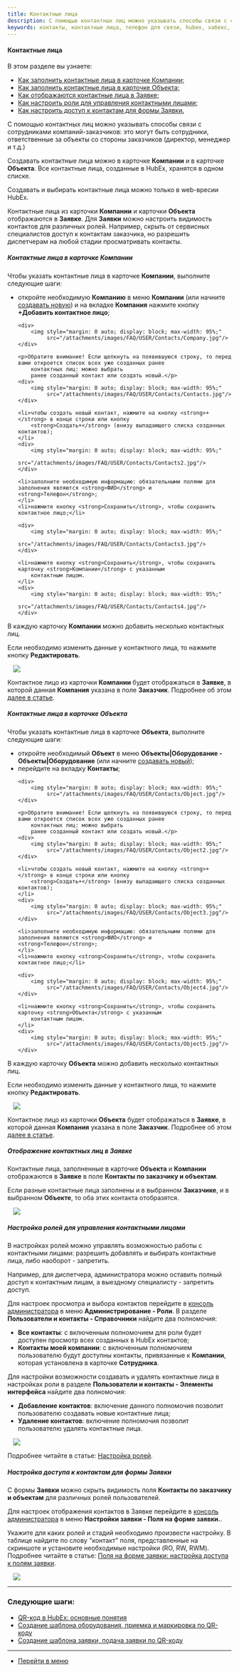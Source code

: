 ```yaml
---
title: Контактные лица
description: С помощью контактных лиц можно указывать способы связи с сотрудниками компаний-заказчиков. Это могут быть сотрудники, ответственные за объекты со стороны заказчиков (директор, менеджер и т.д.). Создавать контактные лица можно в карточке Компании и в карточке Объекта.
keywords: контакты, контактные лица, телефон для связи, hubex, хабекс, хубекс, хабикс
---
```


#### Контактные лица
В этом разделе вы узнаете:
<html>
<meta charset="utf-8">
<ul>
    <li><a href="#company">Как заполнить контактные лица в карточке Компании;</a></li>
    <li><a href="#object">Как заполнить контактные лица в карточке Объекта;</a></li>
    <li><a href="#ticket">Как отображаются контактные лица в Заявке;</a></li>
    <li><a href="#roles">Как настроить роли для управления контактными лицами;</a></li>
    <li><a href="#settings">Как настроить доступ к контактам для формы Заявки.</a></li>

</ul>
</html>

<body>

<p>С помощью контактных лиц можно указывать способы связи с сотрудниками компаний-заказчиков: это могут быть сотрудники,
    ответственные
    за объекты со стороны заказчиков (директор, менеджер и т.д.)</p>
<p>Создавать контактные лица можно в карточке <strong>Компании</strong> и в карточке <strong>Объекта</strong>. Все
    контактные лица, созданные в HubEx,
    хранятся в одном списке.</p>
<p>Создавать и выбирать контактные лица можно только в web-вресии HubEx.</p>
<p>Контактные лица из карточки <strong>Компании</strong> и карточки <strong>Объекта</strong> отображаются в <strong>Заявке</strong>.
    Для <strong>Заявки</strong> можно настроить видимость
    контактов для различных ролей. Например, скрыть от сервисных специалистов доступ к контактам заказчика, но разрешить
    диспетчерам на любой стадии просматривать контакты. </p>

<h5 id="object">Контактные лица в карточке Компании</h5>

<p>Чтобы указать контактные лица в карточке <strong>Компании</strong>, выполните следующие шаги:</p>
<ul>
    <li>откройте необходимую <strong>Компанию</strong> в меню <strong>Компании</strong> (или начните <a
            href="https://wiki.hubex.ru/docs/FAQ/RU/user/CreatingCompany.html">создавать новую</a>) и на
        вкладке <strong>Компания</strong> нажмите кнопку <strong>+Добавить контактное лицо</strong>;
    </li>

    <div>
        <img style="margin: 0 auto; display: block; max-width: 95%;"
             src="/attachments/images/FAQ/USER/Contacts/Company.jpg"/>
    </div>

    <p>Обратите внимание! Если щелкнуть на появившуюся строку, то перед вами откроется список всех уже созданных ранее
        контактных лиц: можно выбрать
        ранее созданный контакт или создать новый.</p>
    <div>
        <img style="margin: 0 auto; display: block; max-width: 95%;"
             src="/attachments/images/FAQ/USER/Contacts/Contacts.jpg"/>
    </div>

    <li>чтобы создать новый контакт, нажмите на кнопку <strong>+</strong> в конце строки или кнопку
        <strong>Создать+</strong> (внизу выпадающего списка созданных контактов);
    </li>
    <div>
        <img style="margin: 0 auto; display: block; max-width: 95%;"
             src="/attachments/images/FAQ/USER/Contacts/Contacts2.jpg"/>
    </div>

    <li>заполните необходимую информацию: обязательными полями для заполнения являются <strong>ФИО</strong> и <strong>Телефон</strong>;
    </li>
    <li>нажмите кнопку <strong>Сохранить</strong>, чтобы сохранить контактное лицо;</li>

    <div>
        <img style="margin: 0 auto; display: block; max-width: 95%;"
             src="/attachments/images/FAQ/USER/Contacts/Contacts3.jpg"/>
    </div>

    <li>нажмите кнопку <strong>Сохранить</strong>, чтобы сохранить карточку <strong>Компании</strong> с указанным
        контактным лицом.
    </li>
    <div>
        <img style="margin: 0 auto; display: block; max-width: 95%;"
             src="/attachments/images/FAQ/USER/Contacts/Contacts4.jpg"/>
    </div>
</ul>

<p>В каждую карточку <strong>Компании</strong> можно добавить несколько контактных лиц.</p>
<p>Если необходимо изменить данные у контактного лица, то нажмите кнопку <strong>Редактировать</strong>.</p>
<div>
    <img style="margin: 0 auto; display: block; max-width: 95%;"
         src="/attachments/images/FAQ/USER/Contacts/Contacts5.jpg"/>
</div>

<p>Контактное лицо из карточки <strong>Компании</strong> будет отображаться в <strong>Заявке</strong>, в которой данная
    <strong>Компания</strong> указана в поле <strong>Заказчик</strong>.
    Подробнее об этом <a href="#ticket">далее в статье</a>.</p>


<h5 id="object">Контактные лица в карточке Объекта</h5>


<p>Чтобы указать контактные лица в карточке <strong>Объекта</strong>, выполните следующие шаги:</p>
<ul>
    <li>откройте необходимый <strong>Объект</strong> в меню <strong>Объекты|Оборудование - Объекты|Оборудование</strong>
        (или начните <a
                href="https://wiki.hubex.ru/docs/FAQ/RU/user/CreatingObjects.html">создавать новый</a>);
    </li>
    <li>перейдите на вкладку <strong>Контакты</strong>;</li>

    <div>
        <img style="margin: 0 auto; display: block; max-width: 95%;"
             src="/attachments/images/FAQ/USER/Contacts/Object.jpg"/>
    </div>

    <p>Обратите внимание! Если щелкнуть на появившуюся строку, то перед вами откроется список всех уже созданных ранее
        контактных лиц: можно выбрать
        ранее созданный контакт или создать новый.</p>
    <div>
        <img style="margin: 0 auto; display: block; max-width: 95%;"
             src="/attachments/images/FAQ/USER/Contacts/Object2.jpg"/>
    </div>

    <li>чтобы создать новый контакт, нажмите на кнопку <strong>+</strong> в конце строки или кнопку
        <strong>Создать+</strong> (внизу выпадающего списка созданных контактов);
    </li>
    <div>
        <img style="margin: 0 auto; display: block; max-width: 95%;"
             src="/attachments/images/FAQ/USER/Contacts/Object3.jpg"/>
    </div>

    <li>заполните необходимую информацию: обязательными полями для заполнения являются <strong>ФИО</strong> и <strong>Телефон</strong>;
    </li>
    <li>нажмите кнопку <strong>Сохранить</strong>, чтобы сохранить контактное лицо;</li>

    <div>
        <img style="margin: 0 auto; display: block; max-width: 95%;"
             src="/attachments/images/FAQ/USER/Contacts/Object4.jpg"/>
    </div>

    <li>нажмите кнопку <strong>Сохранить</strong>, чтобы сохранить карточку <strong>Объекта</strong> с указанным
        контактным лицом.
    </li>
    <div>
        <img style="margin: 0 auto; display: block; max-width: 95%;"
             src="/attachments/images/FAQ/USER/Contacts/Object5.jpg"/>
    </div>
</ul>

<p>В каждую карточку <strong>Объекта</strong> можно добавить несколько контактных лиц.</p>
<p>Если необходимо изменить данные у контактного лица, то нажмите кнопку <strong>Редактировать</strong>.</p>
<div>
    <img style="margin: 0 auto; display: block; max-width: 95%;"
         src="/attachments/images/FAQ/USER/Contacts/Object6.jpg"/>
</div>

<p>Контактное лицо из карточки <strong>Объекта</strong> будет отображаться в <strong>Заявке</strong>, в которой данная
    <strong>Компания</strong> указана в поле <strong>Заказчик</strong>.
    Подробнее об этом <a href="#ticket">далее в статье</a>.</p>


<h5 id="ticket">Отображение контактных лиц в Заявке</h5>
<p>Контактные лица, заполненные в карточке <strong>Объекта</strong> и <strong>Компании</strong> отображаются в <strong>Заявке</strong>
    в поле <strong>Контакты по заказчику и
        объектам</strong>. </p>
<p>Если разные контактные лица заполнены и в выбранном <strong>Заказчике</strong>, и в выбранном
    <strong>Объекте</strong>, то оба этих контакта
    отобразятся.</p>

<div>
    <img style="margin: 0 auto; display: block; max-width: 95%;"
         src="/attachments/images/FAQ/USER/Contacts/ContactsInTicket.jpg"/>
</div>

<h5 id="roles">Настройка ролей для управления контактными лицами</h5>
<p>В настройках ролей можно управлять возможностью работы с контактными лицами: разрешить добавлять и выбирать
    контактные лица, либо наоборот - запретить. </p>

<p>Например, для диспетчера, администратора можно оставить полный доступ к контактным лицам, а выездному специалисту -
    запретить доступ. </p>

<p>Для настроек просмотра и выбора контактов перейдите в <a
        href="https://wiki.hubex.ru/docs/FAQ/RU/admin/HowToEnterTheAdmin.html">консоль администратора</a> в меню
    <strong>Администрирование - Роли</strong>. В
    разделе <strong>Пользователи и контакты -
        Справочники</strong> найдите два полномочия:</p>
<ul>
    <li><strong>Все контакты</strong>: с включенным полномочием для роли будет доступен просмотр всех созданных в HubEx
        контактов;
    </li>
    <li><strong>Контакты моей компании</strong>: с включенным полномочием пользователю будут доступны контакты,
        привязанные к <strong>Компании</strong>,
        которая установлена в карточке <strong>Сотрудника</strong>.
    </li>
</ul>

<p>Для настройки возможности создавать и удалять контактные лица в настройках роли в разделе <strong>Пользователи и
    контакты -
    Элементы интерфейса</strong> найдите два полномочия:</p>
<ul>
    <li><strong>Добавление контактов</strong>: включение данного полномочия позволит пользователю создавать новые
        контактные лица;
    </li>
    <li><strong>Удаление контактов</strong>: включение полномочия позволит пользователю удалять контактные лица.</li>
</ul>

<div>
    <img style="margin: 0 auto; display: block; max-width: 95%;"
         src="/attachments/images/FAQ/USER/Contacts/Role.jpg"/>
</div>

<p>Подробнее читайте в статье: <a href="https://wiki.hubex.ru/docs/FAQ/RU/admin/Roles.html">Настройка ролей</a>.</p>

<h5 id="settings">Настройка доступа к контактам для формы Заявки</h5>
<p>С формы <strong>Заявки</strong> можно скрыть видимость поля <strong>Контакты по заказчику и
    объектам</strong> для различных ролей пользователей. </p>
<p>Для настроек отображения контактов в Заявке перейдите в <a
        href="https://wiki.hubex.ru/docs/FAQ/RU/admin/HowToEnterTheAdmin.html">консоль администратора</a> в меню
    <strong>Настройки заявки - Поля на форме заявки.</strong>.</p>
<p>Укажите для каких ролей и стадий необходимо произвести настройку. В таблице найдите по слову "контакт" поля,
    представленные на скриншоте и установите необходимые настройки (RO, RW, RWM). Подробнее читайте в статье: <a
            href="https://wiki.hubex.ru/docs/FAQ/RU/admin/ElementsOfInterface.html">Поля на
        форме заявки: настройка доступа к полям заявки</a>.</p>
<div>
    <img style="margin: 0 auto; display: block; max-width: 95%;"
         src="/attachments/images/FAQ/USER/Contacts/Fields.jpg"/>
</div>

</body>

___
### Следующие шаги:
- [QR-код в HubEx: основные понятия](./QRcodeMain.md)
- [Создание шаблона оборудования, приемка и маркировка по QR-коду](./CreatingObjTemplates.md)
- [Создание шаблона заявки, подача заявки по QR-коду](./CreatingTaskTemplates.md)

____
- [Перейти в меню](http://wiki.hubex.ru)
